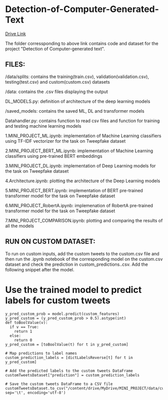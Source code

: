 # Detection-of-Computer-Generated-Text
[Drive Link](https://drive.google.com/drive/folders/1OKB9eZXvUNouIlmOBhsNCZo7po68xNvI?usp=sharing)


The folder corressponding to above link contains code and dataset for the project "Detection of Computer-generated text".

## FILES:
/data/splits: contains the training(train.csv), validation(validation.csv), testing(test.csv) and custom(custom.csv) datasets

/data: contains the .csv files displaying the output

DL_MODELS.py: definition of architecture of the deep learning models

/saved_models: contains the saved ML, DL and transformer models

Datahandler.py: contains function to read csv files and function for training and testing machine learning models

1.MINI_PROJECT_ML.ipynb: implementation of Machine Learning classifiers using TF-IDF vectorizer for the task on Tweepfake dataset

2.MINI_PROJECT_BERT_ML.ipynb: implementation of Machine Learning classifiers using pre-trained BERT embeddings

3.MINI_PROJECT_DL.ipynb: implementation of Deep Learning models for the task on Tweepfake dataset

4.Architecture.ipynb: plotting the architecture of the Deep Learning models

5.MINI_PROJECT_BERT.ipynb: implementation of BERT pre-trained transformer model for the task on Tweepfake dataset

6.MINI_PROJECT_RobertA.ipynb: implemenation of RobertA pre-trained transformer model for the task on Tweepfake dataset

7.MINI_PROJECT_COMPARISON.ipynb: plotting and comparing the results of all the models

## RUN ON CUSTOM DATASET:
To run on custom inputs, add the custom tweets to the custom.csv file and then run the .ipynb notebook of the corresponding model on the custom.csv dataset and check the prediction in custom_predictions.<model>.csv. Add the following snippet after the model.

# Use the trained model to predict labels for custom tweets
```
y_pred_custom_prob = model.predict(custom_features)
y_pred_custom = (y_pred_custom_prob > 0.5).astype(int)
def toBoolValue(v):
  if v == True:
    return 1
  else:
    return 0
y_pred_custom = [toBoolValue(t) for t in y_pred_custom]

# Map predictions to label names
custom_prediction_labels = [dictLabelsReverse[t] for t in y_pred_custom]

# Add the predicted labels to the custom tweets DataFrame
customTweetsDataset["prediction"] = custom_prediction_labels

# Save the custom tweets DataFrame to a CSV file
customTweetsDataset.to_csv("/content/drive/MyDrive/MINI_PROJECT/data/custom_predictions_charCNN.csv", sep='\t', encoding='utf-8')

```
